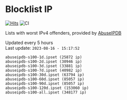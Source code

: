 # Blocklist IP

[![Hits](https://hits.seeyoufarm.com/api/count/incr/badge.svg?url=https%3A%2F%2Fgithub.com%2Fborestad%2Fblocklist-ip%2F&count_bg=%2379C83D&title_bg=%23555555&icon=&icon_color=%23E7E7E7&title=hits&edge_flat=false)](https://hits.seeyoufarm.com)  ![CI](https://img.shields.io/github/workflow/status/borestad/blocklist-ip/CI?style=flat-square)

Lists with worst IPv4 offenders, provided by [AbuseIPDB](https://www.abuseipdb.com/)

<!-- FOOTER-PLACEHOLDER -->
Updated every 5 hours<br>
Last update: `2023-08-16 - 15:17:52`
```
abuseipdb-s100-1d.ipset (25872 ip)
abuseipdb-s100-2d.ipset (30946 ip)
abuseipdb-s100-3d.ipset (33881 ip)
abuseipdb-s100-7d.ipset (40982 ip)
abuseipdb-s100-30d.ipset (63794 ip)
abuseipdb-s100-60d.ipset (85057 ip)
abuseipdb-s100-90d.ipset (85057 ip)
abuseipdb-s100-120d.ipset (153060 ip)
abuseipdb-s100-all.ipset (348177 ip)
```

